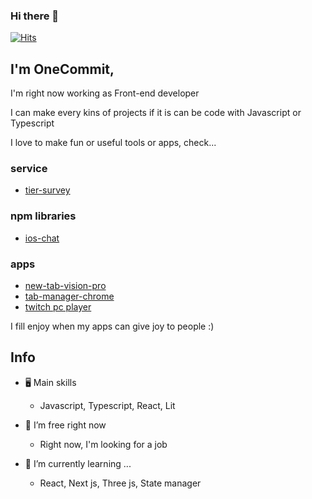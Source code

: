 ### Hi there 👋

[![Hits](https://hits.seeyoufarm.com/api/count/incr/badge.svg?url=https%3A%2F%2Fgithub.com%2Fkeepgo-studio%2Fhit-counter&count_bg=%2379C83D&title_bg=%23555555&icon=&icon_color=%23E7E7E7&title=hits&edge_flat=false)](https://hits.seeyoufarm.com)

## I'm OneCommit,

I'm right now working as Front-end developer

I can make every kins of projects if it is can be code with Javascript or Typescript

I love to make fun or useful tools or apps, check... 

### service

 - [tier-survey](https://tier-survey.xyz/)

### npm libraries

  - [ios-chat](https://github.com/keepgo-studio/ios-chat)

### apps

  - [new-tab-vision-pro](https://github.com/keepgo-studio/new-tab-vision-pro)
  - [tab-manager-chrome](https://keepgo-studio.github.io/tab-manager-homepage/#keepgo)
  - [twitch pc player](https://github.com/keepgo-studio/twitch-player)

I fill enjoy when my apps can give joy to people :)

## Info

- 🖥️ Main skills

  - Javascript, Typescript, React, Lit

- 🔭 I’m free right now

  - Right now, I'm looking for a job 
  
- 🌱 I’m currently learning ...

  -   React, Next js, Three js, State manager
<!--
**keepgo-studio/keepgo-studio** is a ✨ _special_ ✨ repository because its `README.md` (this file) appears on your GitHub profile.

Here are some ideas to get you started:

https://www.keepgo-blog.xyz/



- 👯 I’m looking to collaborate on ...
- 🤔 I’m looking for help with ...
- 💬 Ask me about ...
- 📫 How to reach me: ...
- 😄 Pronouns: ...
- ⚡ Fun fact: ...
-->
